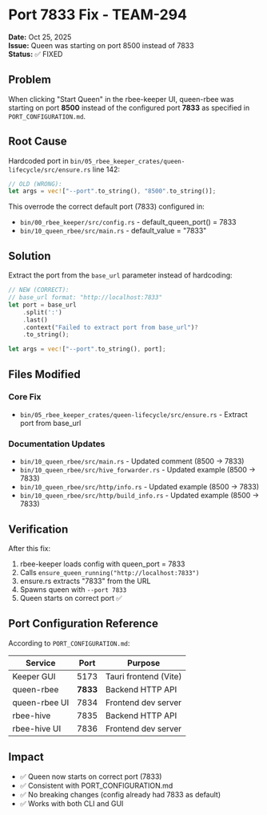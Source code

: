# Port 7833 Fix - TEAM-294

**Date:** Oct 25, 2025  
**Issue:** Queen was starting on port 8500 instead of 7833  
**Status:** ✅ FIXED

## Problem

When clicking "Start Queen" in the rbee-keeper UI, queen-rbee was starting on port **8500** instead of the configured port **7833** as specified in `PORT_CONFIGURATION.md`.

## Root Cause

Hardcoded port in `bin/05_rbee_keeper_crates/queen-lifecycle/src/ensure.rs` line 142:

```rust
// OLD (WRONG):
let args = vec!["--port".to_string(), "8500".to_string()];
```

This overrode the correct default port (7833) configured in:
- `bin/00_rbee_keeper/src/config.rs` - default_queen_port() = 7833
- `bin/10_queen_rbee/src/main.rs` - default_value = "7833"

## Solution

Extract the port from the `base_url` parameter instead of hardcoding:

```rust
// NEW (CORRECT):
// base_url format: "http://localhost:7833"
let port = base_url
    .split(':')
    .last()
    .context("Failed to extract port from base_url")?
    .to_string();

let args = vec!["--port".to_string(), port];
```

## Files Modified

### Core Fix
- `bin/05_rbee_keeper_crates/queen-lifecycle/src/ensure.rs` - Extract port from base_url

### Documentation Updates
- `bin/10_queen_rbee/src/main.rs` - Updated comment (8500 → 7833)
- `bin/10_queen_rbee/src/hive_forwarder.rs` - Updated example (8500 → 7833)
- `bin/10_queen_rbee/src/http/info.rs` - Updated example (8500 → 7833)
- `bin/10_queen_rbee/src/http/build_info.rs` - Updated example (8500 → 7833)

## Verification

After this fix:
1. rbee-keeper loads config with queen_port = 7833
2. Calls `ensure_queen_running("http://localhost:7833")`
3. ensure.rs extracts "7833" from the URL
4. Spawns queen with `--port 7833`
5. Queen starts on correct port ✅

## Port Configuration Reference

According to `PORT_CONFIGURATION.md`:

| Service | Port | Purpose |
|---------|------|---------|
| Keeper GUI | 5173 | Tauri frontend (Vite) |
| queen-rbee | **7833** | Backend HTTP API |
| queen-rbee UI | 7834 | Frontend dev server |
| rbee-hive | 7835 | Backend HTTP API |
| rbee-hive UI | 7836 | Frontend dev server |

## Impact

- ✅ Queen now starts on correct port (7833)
- ✅ Consistent with PORT_CONFIGURATION.md
- ✅ No breaking changes (config already had 7833 as default)
- ✅ Works with both CLI and GUI
